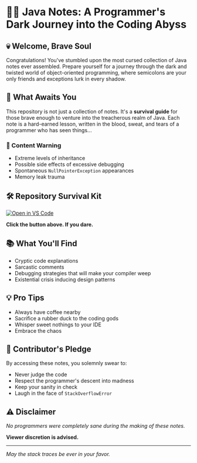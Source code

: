 # 🧟‍♂️ Java Notes: A Programmer's Dark Journey into the Coding Abyss

## 💀 Welcome, Brave Soul

Congratulations! You've stumbled upon the most cursed collection of Java notes ever assembled. Prepare yourself for a journey through the dark and twisted world of object-oriented programming, where semicolons are your only friends and exceptions lurk in every shadow.

## 🔮 What Awaits You

This repository is not just a collection of notes. It's a **survival guide** for those brave enough to venture into the treacherous realm of Java. Each note is a hard-earned lesson, written in the blood, sweat, and tears of a programmer who has seen things... 

### 🚨 Content Warning
- Extreme levels of inheritance
- Possible side effects of excessive debugging
- Spontaneous `NullPointerException` appearances
- Memory leak trauma

## 🛠 Repository Survival Kit

[![Open in VS Code](https://img.shields.io/badge/Open%20in-VS%20Code-blue?style=for-the-badge&logo=visual-studio-code)](https://github.dev/omsandeeppatil-pvt/Java)

**Click the button above. If you dare.**

## 📚 What You'll Find

- Cryptic code explanations
- Sarcastic comments
- Debugging strategies that will make your compiler weep
- Existential crisis inducing design patterns

## 💡 Pro Tips
- Always have coffee nearby
- Sacrifice a rubber duck to the coding gods
- Whisper sweet nothings to your IDE
- Embrace the chaos

## 🧟 Contributor's Pledge

By accessing these notes, you solemnly swear to:
- Never judge the code
- Respect the programmer's descent into madness
- Keep your sanity in check
- Laugh in the face of `StackOverflowError`

## ⚠️ Disclaimer

*No programmers were completely sane during the making of these notes.*

**Viewer discretion is advised.**

---

*May the stack traces be ever in your favor.*
